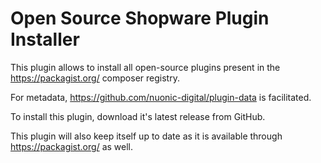 # Open Source Shopware Plugin Installer

This plugin allows to install all open-source plugins present in the https://packagist.org/ composer registry.

For metadata, https://github.com/nuonic-digital/plugin-data is facilitated.

To install this plugin, download it's latest release from GitHub.

This plugin will also keep itself up to date as it is available through https://packagist.org/ as well.
